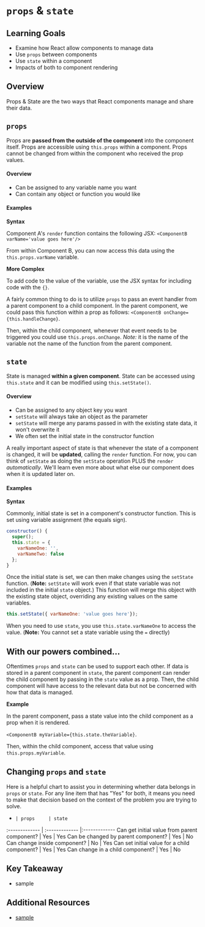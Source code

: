 # `props` & `state`

## Learning Goals
- Examine how React allow components to manage data
- Use `props` between components
- Use `state` within a component
- Impacts of both to component rendering

## Overview
Props & State are the two ways that React components manage and share their data.

## `props`
Props are **passed from the outside of the component** into the component itself. Props are accessible using `this.props` within a component. Props cannot be changed from within the component who received the prop values.

#### Overview
- Can be assigned to any variable name you want
- Can contain any object or function you would like

#### Examples
**Syntax**

Component A's `render` function contains the following JSX:
`<ComponentB varName='value goes here'/>`

From within Component B, you can now access this data using the `this.props.varName` variable.

**More Complex**

To add code to the value of the variable, use the JSX syntax for including code with the `{}`.

A fairly common thing to do is to utilize `props` to pass an event handler from a parent component to a child component. In the parent component, we could pass this function within a prop as follows:
`<ComponentB onChange={this.handleChange}`.

Then, within the child component, whenever that event needs to be triggered you could use `this.props.onChange`. *Note:* it is the name of the variable not the name of the function from the parent component.

## `state`
State is managed **within a given component**. State can be accessed using `this.state` and it can be modified using `this.setState()`.

#### Overview
- Can be assigned to any object key you want
- `setState` will always take an object as the parameter
- `setState` will merge any params passed in with the existing state data, it won't overwrite it
- We often set the initial state in the constructor function

A really important aspect of state is that whenever the state of a component is changed, it will be **updated**, calling the `render` function. For now, you can think of `setState` as doing the `setState` operation PLUS the `render` _automatically_. We'll learn even more about what else our component does when it is updated later on.

#### Examples

**Syntax**

Commonly, initial state is set in a component's constructor function. This is set using variable assignment (the equals sign).
```javascript
constructor() {
  super();
  this.state = {
    varNameOne: '',
    varNameTwo: false
  };
}
```

Once the initial state is set, we can then make changes  using the `setState` function. (**Note:** `setState` will work even if that state variable was not included in the initial `state` object.) This function will merge this object with the existing state object, overriding any existing values on the same variables.

```JavaScript
this.setState({ varNameOne: 'value goes here'});
```

When you need to use `state`, you use `this.state.varNameOne` to access the value. (**Note:** You cannot set a state variable using the `=` directly)

## With our powers combined...

Oftentimes `props` and `state` can be used to support each other. If data is stored in a parent component in `state`, the parent component can render the child component by passing in the `state` value as a prop. Then, the child component will have access to the relevant data but not be concerned with how that data is managed.

**Example**

In the parent component, pass a state value into the child component as a prop when it is rendered.

`<ComponentB myVariable={this.state.theVariable}`.

Then, within the child component, access that value using `this.props.myVariable`.


## Changing `props` and `state`
Here is a helpful chart to assist you in determining whether data belongs in `props` or `state`. For any line item that has "Yes" for both, it means you need to make that decision based on the context of the problem you are trying to solve.

 -     | props     | state
 :------------- | :------------- |:-------------
Can get initial value from parent component?       | Yes   | Yes
Can be changed by parent component? | Yes | No
Can change inside component? | No | Yes
Can set initial value for a child component? | Yes | Yes
Can change in a child component? | Yes | No 

## Key Takeaway
- sample

## Additional Resources
- [sample]()
